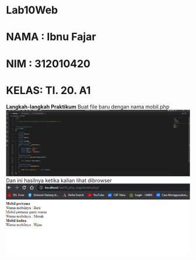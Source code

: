 # Lab10Web

# NAMA : Ibnu Fajar
# NIM  : 312010420
# KELAS: TI. 20. A1

**Langkah-langkah Praktikum**
Buat file baru dengan nama mobil.php<br>
![p](gambar/foto1.png)<br>
Dan ini hasilnya ketika kalian lihat dibrowser<br>
![p](gambar/foto2.png)<br>